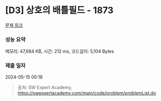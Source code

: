 # [D3] 상호의 배틀필드 - 1873 

[문제 링크](https://swexpertacademy.com/main/code/problem/problemDetail.do?contestProbId=AV5LyE7KD2ADFAXc) 

### 성능 요약

메모리: 47,684 KB, 시간: 212 ms, 코드길이: 5,104 Bytes

### 제출 일자

2024-05-15 00:18



> 출처: SW Expert Academy, https://swexpertacademy.com/main/code/problem/problemList.do